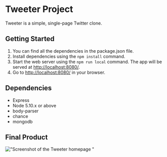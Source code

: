 # Tweeter Project

Tweeter is a simple, single-page Twitter clone.


## Getting Started

1. You can find all the dependencies in the package.json file.
2. Install dependencies using the `npm install` command.
3. Start the web server using the `npm run local` command. The app will be served at <http://localhost:8080/>.
4. Go to <http://localhost:8080/> in your browser.

## Dependencies

- Express
- Node 5.10.x or above
- body-parser
- chance
- mongodb

## Final Product

!["Screenshot of the Tweeter homepage "]()
